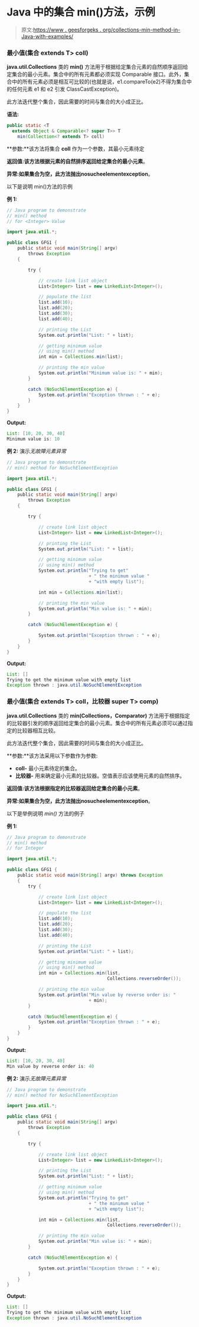 # Java 中的集合 min()方法，示例

> 原文:[https://www . geesforgeks . org/collections-min-method-in-Java-with-examples/](https://www.geeksforgeeks.org/collections-min-method-in-java-with-examples/)

### 最小值(集合 extends T> coll)

**java.util.Collections** 类的 **min()** 方法用于根据给定集合元素的自然顺序返回给定集合的最小元素。集合中的所有元素都必须实现 Comparable 接口。此外，集合中的所有元素必须是相互可比较的(也就是说，e1.compareTo(e2)不得为集合中的任何元素 e1 和 e2 引发 ClassCastException)。

此方法迭代整个集合，因此需要的时间与集合的大小成正比。

**语法:**

```java
public static <T 
  extends Object & Comparable<? super T>> T 
    min(Collection<? extends T> coll)
```

**参数:**该方法将集合 **coll** 作为一个参数，其最小元素待定

**返回值:**该方法根据元素的自然排序返回给定集合的**最小元素**。

**异常:**如果集合为空，此方法抛出**nosucheelementexception**。

以下是说明 min()方法的示例

**例 1:**

```java
// Java program to demonstrate
// min() method
// for <Integer> Value

import java.util.*;

public class GFG1 {
    public static void main(String[] argv)
        throws Exception
    {

        try {

            // create link list object
            List<Integer> list = new LinkedList<Integer>();

            // populate the list
            list.add(10);
            list.add(20);
            list.add(30);
            list.add(40);

            // printing the List
            System.out.println("List: " + list);

            // getting minimum value
            // using min() method
            int min = Collections.min(list);

            // printing the min value
            System.out.println("Minimum value is: " + min);
        }

        catch (NoSuchElementException e) {
            System.out.println("Exception thrown : " + e);
        }
    }
}
```

**Output:**

```java
List: [10, 20, 30, 40]
Minimum value is: 10

```

**例 2:** 演示*无故障元素异常*

```java
// Java program to demonstrate
// min() method for NoSuchElementException

import java.util.*;

public class GFG1 {
    public static void main(String[] argv)
        throws Exception
    {

        try {

            // create link list object
            List<Integer> list = new LinkedList<Integer>();

            // printing the List
            System.out.println("List: " + list);

            // getting minimum value
            // using min() method
            System.out.println("Trying to get"
                               + " the minimum value "
                               + "with empty list");

            int min = Collections.min(list);

            // printing the min value
            System.out.println("Min value is: " + min);
        }

        catch (NoSuchElementException e) {

            System.out.println("Exception thrown : " + e);
        }
    }
}
```

**Output:**

```java
List: []
Trying to get the minimum value with empty list
Exception thrown : java.util.NoSuchElementException

```

### 最小值(集合 extends T> coll，比较器 super T> comp)

**java.util.Collections** 类的 **min(Collections，Comparator)** 方法用于根据指定的比较器引发的顺序返回给定集合的最小元素。集合中的所有元素必须可以通过指定的比较器相互比较。

此方法迭代整个集合，因此需要的时间与集合的大小成正比。

**参数:**该方法采用以下参数作为参数:

*   **coll-** 最小元素待定的集合。
*   **比较器-** 用来确定最小元素的比较器。空值表示应该使用元素的自然排序。

**返回值:**该方法根据指定的比较器返回给定集合的**最小元素**。

**异常:**如果集合为空，此方法抛出**nosucheelementexception**。

以下是举例说明 *min()* 方法的例子

**例 1:**

```java
// Java program to demonstrate
// min() method
// for Integer

import java.util.*;

public class GFG1 {
    public static void main(String[] argv) throws Exception
    {
        try {

            // create link list object
            List<Integer> list = new LinkedList<Integer>();

            // populate the list
            list.add(10);
            list.add(20);
            list.add(30);
            list.add(40);

            // printing the List
            System.out.println("List: " + list);

            // getting minimum value
            // using min() method
            int min = Collections.min(list,
                                      Collections.reverseOrder());

            // printing the min value
            System.out.println("Min value by reverse order is: "
                               + min);
        }

        catch (NoSuchElementException e) {
            System.out.println("Exception thrown : " + e);
        }
    }
}
```

**Output:**

```java
List: [10, 20, 30, 40]
Min value by reverse order is: 40

```

**例 2:** 演示*无故障元素异常*

```java
// Java program to demonstrate
// min() method for NoSuchElementException

import java.util.*;

public class GFG1 {
    public static void main(String[] argv)
        throws Exception
    {

        try {

            // create link list object
            List<Integer> list = new LinkedList<Integer>();

            // printing the List
            System.out.println("List: " + list);

            // getting minimum value
            // using min() method
            System.out.println("Trying to get"
                               + " the minimum value "
                               + "with empty list");

            int min = Collections.min(list,
                                      Collections.reverseOrder());

            // printing the min value
            System.out.println("Min value is: " + min);
        }

        catch (NoSuchElementException e) {

            System.out.println("Exception thrown : " + e);
        }
    }
}
```

**Output:**

```java
List: []
Trying to get the minimum value with empty list
Exception thrown : java.util.NoSuchElementException

```